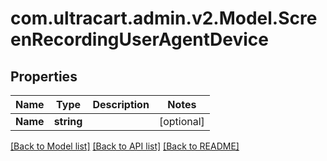# com.ultracart.admin.v2.Model.ScreenRecordingUserAgentDevice
## Properties

Name | Type | Description | Notes
------------ | ------------- | ------------- | -------------
**Name** | **string** |  | [optional] 


[[Back to Model list]](../README.md#documentation-for-models) [[Back to API list]](../README.md#documentation-for-api-endpoints) [[Back to README]](../README.md)

